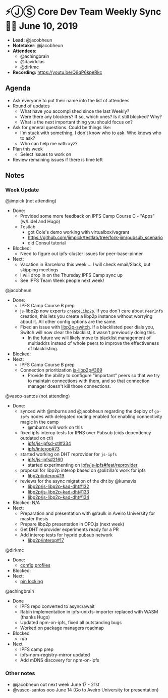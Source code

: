 # ⚡️ⒿⓈ Core Dev Team Weekly Sync 🙌🏽 June 10, 2019

- **Lead:** @jacobheun
- **Notetaker:** @jacobheun
- **Attendees:**
  - @achingbrain
  - @daviddias
  - @dirkmc
- **Recording:** https://youtu.be/Q9qP6kpeRkc

## Agenda

- Ask everyone to put their name into the list of attendees
- Round of updates
  - What have you accomplished since the last Weekly?
  - Were there any blockers? If so, which ones? Is it still blocked? Why?
  - What is the next important thing you should focus on?
- Ask for general questions. Could be things like:
  - I'm stuck with something, I don't know who to ask. Who knows who to ask?
  - Who can help me with xyz?
- Plan this week
  - Select issues to work on
- Review remaining issues if there is time left


## Notes

### Week Update

@jimpick (not attending)
 - Done:
   - Provided some more feedback on IPFS Camp Course C - "Apps" (w/Lidel and Hugo)
   - Testlab
     - got Cole's demo working with virtualbox/vagrant
	 - https://github.com/jimpick/testlab/tree/fork-jim/pubsub_scenario
	 - did Consul tutorial
 - Blocked:
   - Need to figure out ipfs-cluster issues for peer-base-pinner
 - Next:
   - Vacation in Barcelona this week ... I will check email/Slack, but skipping meetings
   - I will drop in on the Thursday IPFS Camp sync up
   - See IPFS Team Week people next week! 

@jacobheun
 - Done:
   - IPFS Camp Course B prep
   - js-libp2p now exports [`createLibp2p`](https://github.com/libp2p/js-libp2p#create-a-node---libp2pcreatelibp2poptions-callback). If you don't care about `PeerInfo` creation, this lets you create a libp2p instance without worrying about it. All other config options are the same.
   - Fixed an issue with [libp2p-switch](https://github.com/libp2p/js-libp2p-switch/pull/340). If a blacklisted peer dials you, Switch will now clear the blacklist, it wasn't previously doing this.
     - In the future we will likely move to blacklist management of multiaddrs instead of whole peers to improve the effectiveness of blacklisting.
 - Blocked:
 - Next:
   - IPFS Camp Course B prep
   - Connection prioritization [js-libp2p#369](https://github.com/libp2p/js-libp2p/issues/369)
     - Provide the ability to configure "important" peers so that we try to maintain connections with them, and so that connection manager doesn't kill those connections.

@vasco-santos (not attending)
- Done:
  - synced with @mburns and @jacobheun regarding the deploy of `go-ipfs` nodes with delegated routing enabled for enabling connectivity magic in the camp
     - @mburns will work on this
  - fixed ipfs interop tests for IPNS over Pubsub (cids dependency outdated on ctl)
    - [ipfs/js-ipfsd-ctl#334](https://github.com/ipfs/js-ipfsd-ctl/pull/334)
    - [ipfs/interop#73](https://github.com/ipfs/interop/pull/73)
  - started working on DHT reprovider for `js-ipfs`
    - [ipfs/js-ipfs#2160](https://github.com/ipfs/js-ipfs/issues/2160)
    - started experimenting on [ipfs/js-ipfs#feat/reprovider](https://github.com/ipfs/js-ipfs/tree/feat/reprovider)
  - proposal for libp2p interop based on @olizilla's work for ipfs
    - [libp2p/interop#19](https://github.com/libp2p/interop/issues/19)
  - reviews for the async migration of the dht by @kumavis
    - [libp2p/js-libp2p-kad-dht#132](https://github.com/libp2p/js-libp2p-kad-dht/pull/132)
    - [libp2p/js-libp2p-kad-dht#133](https://github.com/libp2p/js-libp2p-kad-dht/pull/133)
    - [libp2p/js-libp2p-kad-dht#134](https://github.com/libp2p/js-libp2p-kad-dht/pull/134)
- Blocked: N/A
- Next:
  - Preparation and presentation with @raulk in Aveiro University for master thesis
  - Prepare libp2p presentation in OPO.js (next week)
  - Get DHT reprovider experiments ready for a PR
  - Add interop tests for hyprid pubsub network
    - [libp2p/interop#17](https://github.com/libp2p/interop/pull/17)

@dirkmc
 - Done:
   - [config profiles](https://github.com/ipfs/js-ipfs/issues/2148)
 - Blocked:
 - Next:
   - [pin locking](https://github.com/ipfs/js-ipfs/issues/2103)

@achingbrain
 - Done
   - IPFS repo converted to async/await
   - Rabin implementation in ipfs-unixfs-importer replaced with WASM (thanks Hugo)
   - Updated npm-on-ipfs, fixed all outstanding bugs
   - Worked on package managers roadmap
 - Blocked
   - n/a
 - Next
   - IPFS camp prep
   - ipfs-npm-registry-mirror updated
   - Add mDNS discovery for npm-on-ipfs

### Other notes

- @jacobheun out next week June 17 - 21st
- @vasco-santos ooo June 14 (Go to Aveiro University for presentation)
